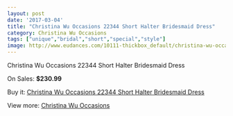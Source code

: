 ```yaml
---
layout: post
date: '2017-03-04'
title: "Christina Wu Occasions 22344 Short Halter Bridesmaid Dress"
category: Christina Wu Occasions
tags: ["unique","bridal","short","special","style"]
image: http://www.eudances.com/10111-thickbox_default/christina-wu-occasions-22344-short-halter-bridesmaid-dress.jpg
---
```

Christina Wu Occasions 22344 Short Halter Bridesmaid Dress

On Sales: **$230.99**
<a href="https://www.eudances.com/en/christina-wu-occasions/3317-christina-wu-occasions-22344-short-halter-bridesmaid-dress.html"><amp-img layout="responsive" width="600" height="600" src="//www.eudances.com/10111-thickbox_default/christina-wu-occasions-22344-short-halter-bridesmaid-dress.jpg" alt="Christina Wu Occasions 22344 Short Halter Bridesmaid Dress 0" /></a>
<a href="https://www.eudances.com/en/christina-wu-occasions/3317-christina-wu-occasions-22344-short-halter-bridesmaid-dress.html"><amp-img layout="responsive" width="600" height="600" src="//www.eudances.com/10114-thickbox_default/christina-wu-occasions-22344-short-halter-bridesmaid-dress.jpg" alt="Christina Wu Occasions 22344 Short Halter Bridesmaid Dress 1" /></a>
<a href="https://www.eudances.com/en/christina-wu-occasions/3317-christina-wu-occasions-22344-short-halter-bridesmaid-dress.html"><amp-img layout="responsive" width="600" height="600" src="//www.eudances.com/10113-thickbox_default/christina-wu-occasions-22344-short-halter-bridesmaid-dress.jpg" alt="Christina Wu Occasions 22344 Short Halter Bridesmaid Dress 2" /></a>
<a href="https://www.eudances.com/en/christina-wu-occasions/3317-christina-wu-occasions-22344-short-halter-bridesmaid-dress.html"><amp-img layout="responsive" width="600" height="600" src="//www.eudances.com/10112-thickbox_default/christina-wu-occasions-22344-short-halter-bridesmaid-dress.jpg" alt="Christina Wu Occasions 22344 Short Halter Bridesmaid Dress 3" /></a>

Buy it: [Christina Wu Occasions 22344 Short Halter Bridesmaid Dress](https://www.eudances.com/en/christina-wu-occasions/3317-christina-wu-occasions-22344-short-halter-bridesmaid-dress.html "Christina Wu Occasions 22344 Short Halter Bridesmaid Dress")

View more: [Christina Wu Occasions](https://www.eudances.com/en/59-christina-wu-occasions "Christina Wu Occasions")